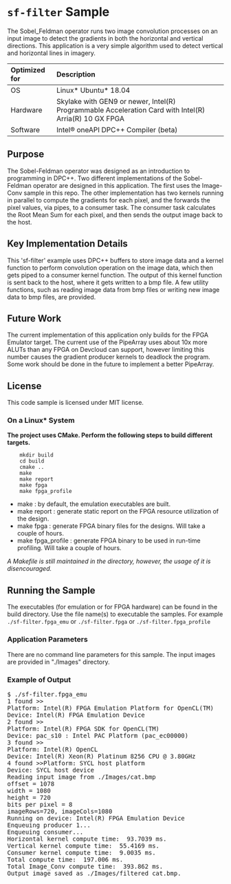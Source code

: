 # `sf-filter` Sample

The Sobel_Feldman operator runs two image convolution processes on an input image to detect the gradients in both the horizontal and vertical directions. This application is a very simple algorithm used to detect vertical and horizontal lines in imagery.

| Optimized for                     | Description
|:---                               |:---
| OS                                | Linux* Ubuntu* 18.04
| Hardware                          | Skylake with GEN9 or newer, Intel(R) Programmable Acceleration Card with Intel(R) Arria(R) 10 GX FPGA
| Software                          | Intel&reg; oneAPI DPC++ Compiler (beta)

## Purpose

The Sobel-Feldman operator was designed as an introduction to programming in DPC++. Two different implementations of the Sobel-Feldman operator are designed in this application. The first uses the Image-Conv sample in this repo. The other implementation has two kernels running in parallel to compute the gradients for each pixel, and the forwards the pixel values, via pipes, to a consumer task. The consumer task calculates the Root Mean Sum for each pixel, and then sends the output image back to the host.

## Key Implementation Details

This 'sf-filter' example uses DPC++ buffers to store image data and a kernel function to perform convolution operation on the image data, which then gets piped to a consumer kernel function. The output of this kernel function is sent back to the host, where it gets written to a bmp file. A few utility functions, such as reading image data from bmp files or writing new image data to bmp files, are provided.

## Future Work

The current implementation of this application only builds for the FPGA Emulator target. The current use of the PipeArray uses about 10x more ALUTs than any FPGA on Devcloud can support, however limiting this number causes the gradient producer kernels to deadlock the program. Some work should be done in the future to implement a better PipeArray.

## License
This code sample is licensed under MIT license.

### On a Linux* System

**The project uses CMake. Perform the following steps to build different targets.**

```
    mkdir build
    cd build
    cmake ..
    make
    make report
    make fpga
    make fpga_profile
```
* make : by default, the emulation executables are built.
* make report : generate static report on the FPGA resource utilization of the design.
* make fpga : generate FPGA binary files for the designs. Will take a couple of hours.
* make fpga_profile : generate FPGA binary to be used in run-time profiling. Will take a couple of hours.

*A Makefile is still maintained in the directory, however, the usage of it is disencouraged.*

## Running the Sample

The executables (for emulation or for FPGA hardware) can be found in the build directory. Use the file name(s) to executable the samples. For example
    ```
    ./sf-filter.fpga_emu
    ```
or
    ```
    ./sf-filter.fpga
    ```
or
    ```
    ./sf-filter.fpga_profile
    ```

### Application Parameters
There are no command line parameters for this sample. The input images are provided in "./Images" directory.

### Example of Output
<pre>
$ ./sf-filter.fpga_emu
1 found >>
Platform: Intel(R) FPGA Emulation Platform for OpenCL(TM)
Device: Intel(R) FPGA Emulation Device
2 found >>
Platform: Intel(R) FPGA SDK for OpenCL(TM)
Device: pac_s10 : Intel PAC Platform (pac_ec00000)
3 found >>
Platform: Intel(R) OpenCL
Device: Intel(R) Xeon(R) Platinum 8256 CPU @ 3.80GHz
4 found >>Platform: SYCL host platform
Device: SYCL host device
Reading input image from ./Images/cat.bmp
offset = 1078
width = 1080
height = 720
bits per pixel = 8
imageRows=720, imageCols=1080
Running on device: Intel(R) FPGA Emulation Device                                                                                                                                                                                            Enqueuing producer 0...
Enqueuing producer 1...
Enqueuing consumer...
Horizontal kernel compute time:  93.7039 ms.
Vertical kernel compute time:  55.4169 ms.
Consumer kernel compute time:  9.0035 ms.
Total compute time:  197.006 ms.
Total Image_Conv compute time:  393.862 ms.
Output image saved as ./Images/filtered_cat.bmp.
</pre>
